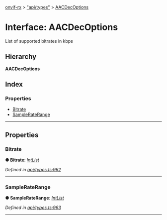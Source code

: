 [onvif-rx](../README.md) > ["api/types"](../modules/_api_types_.md) > [AACDecOptions](../interfaces/_api_types_.aacdecoptions.md)

# Interface: AACDecOptions

List of supported bitrates in kbps

## Hierarchy

**AACDecOptions**

## Index

### Properties

* [Bitrate](_api_types_.aacdecoptions.md#bitrate)
* [SampleRateRange](_api_types_.aacdecoptions.md#sampleraterange)

---

## Properties

<a id="bitrate"></a>

###  Bitrate

**● Bitrate**: *[IntList](_api_types_.intlist.md)*

*Defined in [api/types.ts:962](https://github.com/patrickmichalina/onvif-rx/blob/3ab1739/src/api/types.ts#L962)*

___
<a id="sampleraterange"></a>

###  SampleRateRange

**● SampleRateRange**: *[IntList](_api_types_.intlist.md)*

*Defined in [api/types.ts:963](https://github.com/patrickmichalina/onvif-rx/blob/3ab1739/src/api/types.ts#L963)*

___

